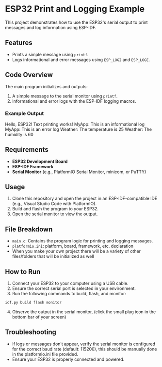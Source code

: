 # ESP32 Print and Logging Example

This project demonstrates how to use the ESP32's serial output to print messages and log information using ESP-IDF.

## Features
- Prints a simple message using `printf`.
- Logs informational and error messages using `ESP_LOGI` and `ESP_LOGE`.

## Code Overview
The main program initializes and outputs:
1. A simple message to the serial monitor using `printf`.
2. Informational and error logs with the ESP-IDF logging macros.

### Example Output

Hello, ESP32! Text printing works!
MyApp: This is an informational log
MyApp: This is an error log
Weather: The temperature is 25
Weather: The humidity is 60

## Requirements
- **ESP32 Development Board**
- **ESP-IDF Framework**
- **Serial Monitor** (e.g., PlatformIO Serial Monitor, minicom, or PuTTY)

## Usage
1. Clone this repository and open the project in an ESP-IDF-compatible IDE (e.g., Visual Studio Code with PlatformIO).
2. Build and flash the program to your ESP32.
3. Open the serial monitor to view the output.

## File Breakdown
- `main.c`: Contains the program logic for printing and logging messages.
- `platformio.ini`: platform, board, framework, etc. declaration
- When you make your own project there will be a variety of other files/folders that will be initialized as well

## How to Run
1. Connect your ESP32 to your computer using a USB cable.
2. Ensure the correct serial port is selected in your environment.
3. Run the following commands to build, flash, and monitor:
  ```bash
  idf.py build flash monitor
  ```
4. Observe the output in the serial monitor, (click the small plug icon in the bottom bar of your screen)

## Troubleshooting
- If logs or messages don’t appear, verify the serial monitor is configured for the correct baud rate (default: 115200), this should be manually done in the platformio.ini file provided.
- Ensure your ESP32 is properly connected and powered.
